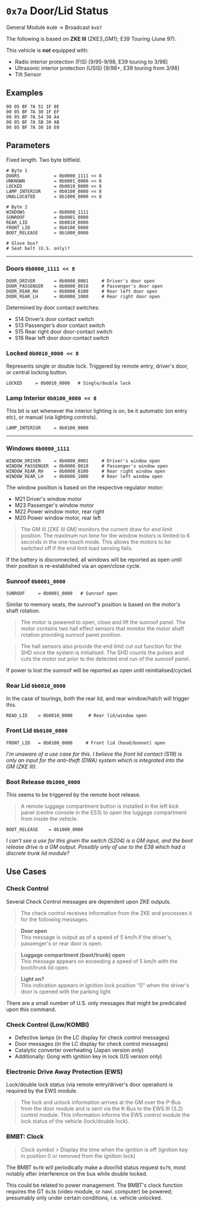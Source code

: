# `0x7a` Door/Lid Status

General Module `0x00` → Broadcast `0xb7`

The following is based on **ZKE III** (ZKE3_GM1); E39 Touring (June 97).

This vehicle is **not** equipped with:

- Radio interior protection (FIS) [9/95-9/98, E39 touring to 3/98]
- Ultrasonic interior protection (USIS) [9/98+, E39 touring from 3/98]
- Tilt Sensor

## Examples
    
    00 05 BF 7A 51 1F 8E
    00 05 BF 7A 30 1F EF
    00 05 BF 7A 54 30 A4
    00 05 BF 7A 5B 30 AB
    00 05 BF 7A 30 10 E0

## Parameters

Fixed length. Two byte bitfield.
    
    # Byte 1
    DOORS             = 0b0000_1111 << 8
    UNKNOWN           = 0b0001_0000 << 8
    LOCKED            = 0b0010_0000 << 8
    LAMP_INTERIOR     = 0b0100_0000 << 8
    UNALLOCATED       = 0b1000_0000 << 8
    
    # Byte 2
    WINDOWS           = 0b0000_1111
    SUNROOF           = 0b0001_0000
    REAR_LID          = 0b0010_0000
    FRONT_LID         = 0b0100_0000
    BOOT_RELEASE      = 0b1000_0000   

    # Glove box?
    # Seat belt (U.S. only)?

---

### Doors `0b0000_1111 << 8`

    DOOR_DRIVER       = 0b0000_0001     # Driver's door open
    DOOR_PASSENGER    = 0b0000_0010     # Passenger's door open
    DOOR_REAR_RH      = 0b0000_0100     # Rear left door open
    DOOR_REAR_LH      = 0b0000_1000     # Rear right door open

Determined by door contact switches:

- S14 Driver’s door contact switch
- S13 Passenger’s door contact switch 
- S15 Rear right door door-contact switch
- S16 Rear left door door-contact switch

### Locked `0b0010_0000 << 8`

Represents single or double lock. Triggered by remote entry, driver's door, or central locking button.

    LOCKED     = 0b0010_0000   # Single/double lock

### Lamp Interior `0b0100_0000 << 8`

This bit is set whenever the interior lighting is on, be it automatic (on entry etc), or manual (via lighting controls).

    LAMP_INTERIOR     = 0b0100_0000

---

### Windows `0b0000_1111`

    WINDOW_DRIVER     = 0b0000_0001     # Driver's window open
    WINDOW_PASSENGER  = 0b0000_0010     # Passenger's window open
    WINDOW_REAR_RH    = 0b0000_0100     # Rear right window open
    WINDOW_REAR_LH    = 0b0000_1000     # Rear left window open

The window position is based on the respective regulator motor:

- M21 Driver's window motor
- M23 Passenger's window motor
- M22 Power window motor, rear right
- M20 Power window motor, rear left

> The GM III *[ZKE III GM]* monitors the current draw for end limit position. The maximum run time for the window motors is limited to 6 seconds in the one-touch mode. This allows the motors to be switched off if the end limit load sensing fails.

If the battery is disconnected, all windows will be reported as open until their position is re-established via an open/close cycle.
    
### Sunroof `0b0001_0000`

    SUNROOF     = 0b0001_0000   # Sunroof open
    
Similar to memory seats, the sunroof's position is based on the motor's shaft rotation.

> The motor is powered to open, close and lift the sunroof panel. The motor contains two hall effect sensors that monitor the motor shaft rotation providing sunroof panel position.
> The hall sensors also provide the end limit cut out function for the SHD once the system is initialised. The SHD counts the pulses and cuts the motor out prior to the detected end run of the sunroof panel.

If power is lost the sunroof will be reported as open until reinitialised/cycled.

### Rear Lid `0b0010_0000`

In the case of tourings, both the rear lid, and rear window/hatch will trigger this.

    READ_LID    = 0b0010_0000      # Rear lid/window open

### Front Lid `0b0100_0000`

    FRONT_LID   = 0b0100_0000     # Front lid (hood/bonnet) open
    
*I'm unaware of a use case for this. I believe the front lid contact (S19) is only an input for the anti-theft (DWA) system which is integrated into the GM (ZKE III).*

### Boot Release `0b1000_0000`

This seems to be triggered by the remote boot release.

> A remote luggage compartment button is installed in the left kick panel (centre console in the E53) to open the luggage compartment from inside the vehicle.

    BOOT_RELEASE    = 0b1000_0000

*I can't see a use for this given the switch (S204) is a GM input, and the boot release drive is a GM output. Possibly only of use to the E38 which had a discrete trunk lid module?*

## Use Cases

### Check Control

Several Check Control messages are dependent upon ZKE outputs.
 
> The check control receives information from the ZKE and processes it for the following messages.

> **Door open**  
> This message is output as of a speed of 5 km/h if the driver's, passenger's or rear door is open.> **Luggage compartment (boot/trunk) open**  
> This message appears on exceeding a speed of 5 km/h with the boot/trunk lid open.> **Light on?**  
> This indication appears in ignition lock position "0" when the driver's door is opened with the parking light

There are a small number of U.S. only messages that might be predicated upon this command.

### Check Control (Low/KOMBI)

- Defective lamps (in the LC display for check control messages)
- Door messages (in the LC display for check control messages)
- Catalytic converter overheating (Japan version only)
- Additionally: Gong with ignition key in lock (US version only)

### Electronic Drive Away Protection (EWS)

Lock/double lock status (via remote entry/driver's door operation) is required by the EWS module.
> The lock and unlock information arrives at the GM over the P-Bus from the door module and is sent via the K-Bus to the EWS III (3.2) control module. This information informs the EWS control module the lock status of the vehicle (lock/double lock).

### BMBT: Clock

> *Clock symbol* > Display the time when the ignition is off (ignition key in position 0 or removed from the ignition lock)

The BMBT `0xf0` will periodically make a door/lid status request `0x79`, most notably after interference on the bus while double locked.

This could be related to power management. The BMBT's clock function requires the GT `0x3b` (video module, or navi. computer) be powered; presumably only under certain conditions, i.e. vehicle unlocked.